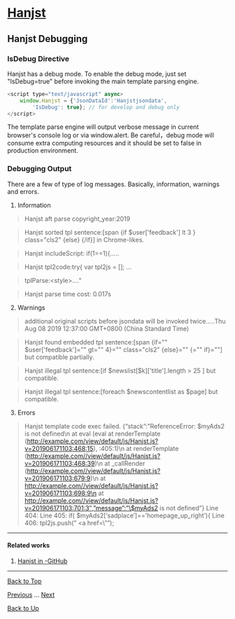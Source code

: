 # [Hanjst](/hanjst/index)
## Hanjst Debugging
### IsDebug Directive
Hanjst has a debug mode.
To enable the debug mode, just set "IsDebug=true" before invoking the main template parsing engine.

```javascript
<script type="text/javascript" async>
    window.Hanjst = {'JsonDataId':'Hanjstjsondata', 
	    'IsDebug': true}; // for develop and debug only
</script>
```

The template parse engine will output verbose message in current browser's console log or via window.alert.
Be careful，debug mode will consume extra computing resources and it should be set to false in production environment.
 
### Debugging Output
There are a few of type of log messages. Basically, information, warnings and errors.

1. Information
>Hanjst aft parse copyright_year:2019

>Hanjst sorted tpl sentence:[span {if \$user['feedback'] lt 3 } class="cls2" {else} {/if}] in Chrome-likes.

>Hanjst includeScript:	if(1==1){.....

>Hanjst tpl2code:try{ var tpl2js = []; ...

>tplParse:&lt;style>...."

>Hanjst parse time                 cost: 0.017s



2. Warnings
> additional original scripts before jsondata will be invoked twice.....Thu Aug 08 2019 12:37:00 GMT+0800 (China Standard Time)

>Hanjst found embedded tpl sentence:[span {if="" $user['feedback']="" gt="" 4}="" class="cls2" {else}="" {="" if}=""] but compatible partially.

>Hanjst illegal tpl sentence:[if \$newslist[$k]['title'].length > 25 ] but compatible.

>Hanjst illegal tpl sentence:[foreach $newscontentlist as $page] but compatible.



3. Errors
>Hanjst template code exec failed.
>{“stack”:”ReferenceError: \$myAds2 is not defined\n at eval (eval at renderTemplate (http://example.com/view/default/js/Hanjst.js?v=201906171103:468:15), :405:1)\n at renderTemplate (http://example.com//view/default/js/Hanjst.js?v=201906171103:468:39)\n at _callRender (http://example.com//view/default/js/Hanjst.js?v=201906171103:679:9)\n at http://example.com//view/default/js/Hanjst.js?v=201906171103:698:9\n at http://example.com//view/default/js/Hanjst.js?v=201906171103:701:3″,”message”:”\$myAds2 is not defined”}
>Line 404:
>Line 405: if( $myAds2[‘sadplace’]==’homepage_up_right’){
>Line 406: tpl2js.push(” <a href=\””);

---
#### Related works
1. [Hanjst in -GitHub]([https://github.com/wadelau/Hanjst](https://github.com/wadelau/Hanjst))


----
[Back to Top](/hanjst/hanjst-debug)

[Previous](./hanjst-config) ... [Next](./)

[Back to Up](/hanjst/index)
<!--stackedit_data:
eyJoaXN0b3J5IjpbLTEyNTM4NzM1NzBdfQ==
-->